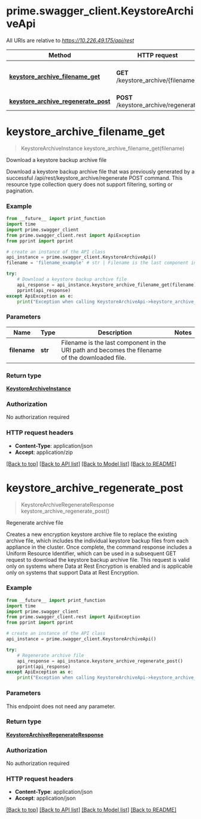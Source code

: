 # prime.swagger_client.KeystoreArchiveApi

All URIs are relative to *https://10.226.49.175/api/rest*

Method | HTTP request | Description
------------- | ------------- | -------------
[**keystore_archive_filename_get**](KeystoreArchiveApi.md#keystore_archive_filename_get) | **GET** /keystore_archive/{filename} | Download a keystore backup archive file
[**keystore_archive_regenerate_post**](KeystoreArchiveApi.md#keystore_archive_regenerate_post) | **POST** /keystore_archive/regenerate | Regenerate archive file


# **keystore_archive_filename_get**
> KeystoreArchiveInstance keystore_archive_filename_get(filename)

Download a keystore backup archive file

Download a keystore backup archive file that was previously generated by a successful /api/rest/keystore_archive/regenerate POST command.  This resource type collection query does not support filtering, sorting or pagination.

### Example
```python
from __future__ import print_function
import time
import prime.swagger_client
from prime.swagger_client.rest import ApiException
from pprint import pprint

# create an instance of the API class
api_instance = prime.swagger_client.KeystoreArchiveApi()
filename = 'filename_example' # str | Filename is the last component in the URI path and becomes the filename of the downloaded file.

try:
    # Download a keystore backup archive file
    api_response = api_instance.keystore_archive_filename_get(filename)
    pprint(api_response)
except ApiException as e:
    print("Exception when calling KeystoreArchiveApi->keystore_archive_filename_get: %s\n" % e)
```

### Parameters

Name | Type | Description  | Notes
------------- | ------------- | ------------- | -------------
 **filename** | **str**| Filename is the last component in the URI path and becomes the filename of the downloaded file. | 

### Return type

[**KeystoreArchiveInstance**](KeystoreArchiveInstance.md)

### Authorization

No authorization required

### HTTP request headers

 - **Content-Type**: application/json
 - **Accept**: application/zip

[[Back to top]](#) [[Back to API list]](../README.md#documentation-for-api-endpoints) [[Back to Model list]](../README.md#documentation-for-models) [[Back to README]](../README.md)

# **keystore_archive_regenerate_post**
> KeystoreArchiveRegenerateResponse keystore_archive_regenerate_post()

Regenerate archive file

Creates a new encryption keystore archive file to replace the existing archive file, which includes the individual keystore backup files from each appliance in the cluster. Once complete, the command response includes a Uniform Resource Identifier, which can be used in a subsequent GET request to download the keystore backup archive file. This request is valid only on systems where Data at Rest Encryption is enabled and is applicable only on systems that support Data at Rest Encryption.

### Example
```python
from __future__ import print_function
import time
import prime.swagger_client
from prime.swagger_client.rest import ApiException
from pprint import pprint

# create an instance of the API class
api_instance = prime.swagger_client.KeystoreArchiveApi()

try:
    # Regenerate archive file
    api_response = api_instance.keystore_archive_regenerate_post()
    pprint(api_response)
except ApiException as e:
    print("Exception when calling KeystoreArchiveApi->keystore_archive_regenerate_post: %s\n" % e)
```

### Parameters
This endpoint does not need any parameter.

### Return type

[**KeystoreArchiveRegenerateResponse**](KeystoreArchiveRegenerateResponse.md)

### Authorization

No authorization required

### HTTP request headers

 - **Content-Type**: application/json
 - **Accept**: application/json

[[Back to top]](#) [[Back to API list]](../README.md#documentation-for-api-endpoints) [[Back to Model list]](../README.md#documentation-for-models) [[Back to README]](../README.md)


